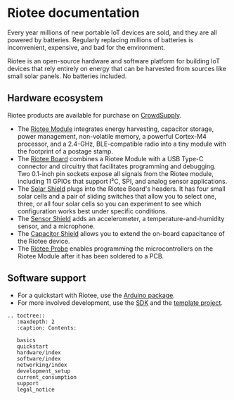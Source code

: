 # Riotee documentation

Every year millions of new portable IoT devices are sold, and they are all powered by batteries.
Regularly replacing millions of batteries is inconvenient, expensive, and bad for the environment.

Riotee is an open-source hardware and software platform for building IoT devices that rely entirely on energy that can be harvested from sources like small solar panels. No batteries included.

## Hardware ecosystem

Riotee products are available for purchase on [CrowdSupply](https://www.crowdsupply.com/nessie-circuits/riotee).

 - The [Riotee Module](./hardware/module.md) integrates energy harvesting, capacitor storage, power management, non-volatile memory, a powerful Cortex-M4 processor, and a 2.4-GHz, BLE-compatible radio into a tiny module with the footprint of a postage stamp.
 - The [Riotee Board](./hardware/board.md) combines a Riotee Module with a USB Type-C connector and circuitry that facilitates programming and debugging. Two 0.1-inch pin sockets expose all signals from the Riotee module, including 11 GPIOs that support I²C, SPI, and analog sensor applications.
 - The [Solar Shield](./hardware/solar_shield.md) plugs into the Riotee Board's headers. It has four small solar cells and a pair of sliding switches that allow you to select one, three, or all four solar cells so you can experiment to see which configuration works best under specific conditions.
 - The [Sensor Shield](./hardware/sensor_shield.md) adds an accelerometer, a temperature-and-humidity sensor, and a microphone. 
 - The [Capacitor Shield](./hardware/capacitor_shield.md) allows you to extend the on-board capacitance of the Riotee device.
 - The [Riotee Probe](./hardware/probe.md) enables programming the microcontrollers on the Riotee Module after it has been soldered to a PCB.

## Software support

 - For a quickstart with Riotee, use the [Arduino package](arduino).
 - For more involved development, use the [SDK](https://github.com/NessieCircuits/Riotee_SDK) and the [template project](https://github.com/NessieCircuits/Riotee_AppTemplate).


```{eval-rst}
.. toctree::
   :maxdepth: 2
   :caption: Contents:

   basics
   quickstart
   hardware/index
   software/index
   networking/index
   development_setup
   current_consumption
   support
   legal_notice
```
